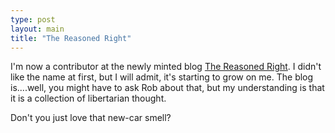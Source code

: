 ```yaml
---
type: post
layout: main
title: "The Reasoned Right"
---
```

I'm now a contributor at the newly minted blog [The Reasoned
Right](http://www.thereasonedright.com). I didn't like the name at first, but
I will admit, it's starting to grow on me. The blog is....well, you might have
to ask Rob about that, but my understanding is that it is a collection of
libertarian thought.

  
Don't you just love that new-car smell?

